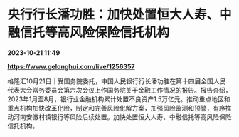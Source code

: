 # 央行行长潘功胜：加快处置恒大人寿、中融信托等高风险保险信托机构

**2023-10-21 11:49**

**https://www.gelonghui.com/live/1256357**

格隆汇10月21日｜受国务院委托，中国人民银行行长潘功胜在第十四届全国人民代表大会常务委员会第六次会议上作国务院关于金融工作情况的报告。报告介绍，2023年1月至8月，银行业金融机构累计处置不良资产1.5万亿元。推动重点地区和重点机构加快改革化险，制定和完善风险化解方案，加强风险监测和预警，有序推动河南安徽村镇银行等风险后续处置。加快处置恒大人寿、中融信托等高风险保险信托机构。